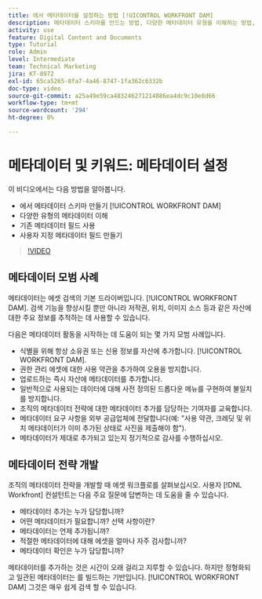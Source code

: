 ```yaml
---
title: 에서 메타데이터를 설정하는 방법 [!UICONTROL WORKFRONT DAM]
description: 메타데이터 스키마를 만드는 방법, 다양한 메타데이터 유형을 이해하는 방법, 기존 메타데이터 필드를 사용하는 방법 등에 대해 알아봅니다. [!UICONTROL WORKFRONT DAM].
activity: use
feature: Digital Content and Documents
type: Tutorial
role: Admin
level: Intermediate
team: Technical Marketing
jira: KT-8972
exl-id: 65ca5265-8fa7-4a46-8747-1fa362c6332b
doc-type: video
source-git-commit: a25a49e59ca483246271214886ea4dc9c10e8d66
workflow-type: tm+mt
source-wordcount: '294'
ht-degree: 0%

---
```


# 메타데이터 및 키워드: 메타데이터 설정

이 비디오에서는 다음 방법을 알아봅니다.

* 에서 메타데이터 스키마 만들기 [!UICONTROL WORKFRONT DAM]
* 다양한 유형의 메타데이터 이해
* 기존 메타데이터 필드 사용
* 사용자 지정 메타데이터 필드 만들기

>[!VIDEO](https://video.tv.adobe.com/v/335235/?quality=12&learn=on)

## 메타데이터 모범 사례

메타데이터는 에셋 검색의 기본 드라이버입니다. [!UICONTROL WORKFRONT DAM]. 검색 기능을 향상시킬 뿐만 아니라 저작권, 위치, 이미지 소스 등과 같은 자산에 대한 주요 정보를 추적하는 데 사용할 수 있습니다.

다음은 메타데이터 활동을 시작하는 데 도움이 되는 몇 가지 모범 사례입니다.

* 식별을 위해 항상 소유권 또는 신용 정보를 자산에 추가합니다. [!UICONTROL WORKFRONT DAM].
* 권한 관리 에셋에 대한 사용 약관을 추가하여 오용을 방지합니다.
* 업로드하는 즉시 자산에 메타데이터를 추가합니다.
* 일반적으로 사용되는 데이터에 대해 사전 정의된 드롭다운 메뉴를 구현하여 불일치를 방지합니다.
* 조직의 메타데이터 전략에 대한 메타데이터 추가를 담당하는 기여자를 교육합니다.
* 메타데이터 요구 사항을 외부 공급업체에 전달합니다(예: &quot;사용 약관, 크레딧 및 위치 메타데이터가 이미 추가된 상태로 사진을 제출해야 함&quot;).
* 메타데이터가 제대로 추가되고 있는지 정기적으로 감사를 수행하십시오.

## 메타데이터 전략 개발

조직의 메타데이터 전략을 개발할 때 에셋 워크플로를 살펴보십시오. 사용자 [!DNL Workfront] 컨설턴트는 다음 주요 질문에 답변하는 데 도움을 줄 수 있습니다.

* 메타데이터 추가는 누가 담당합니까?
* 어떤 메타데이터가 필요합니까? 선택 사항이란?
* 메타데이터는 언제 추가됩니까?
* 적절한 메타데이터에 대해 에셋을 얼마나 자주 검사합니까?
* 메타데이터 확인은 누가 담당합니까?

메타데이터를 추가하는 것은 시간이 오래 걸리고 지루할 수 있습니다. 하지만 정형화되고 일관된 메타데이터는 를 빌드하는 기반입니다. [!UICONTROL WORKFRONT DAM] 그것은 매우 쉽게 검색 할 수 있습니다.
